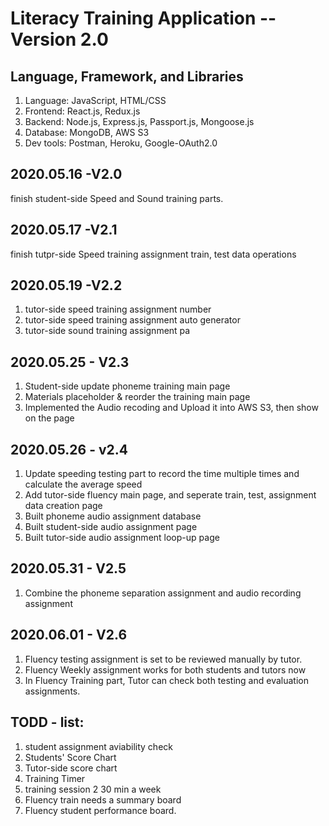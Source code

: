 # Literacy Training Application -- Version 2.0

## Language, Framework, and Libraries

1. Language: JavaScript, HTML/CSS
2. Frontend: React.js, Redux.js
3. Backend: Node.js, Express.js, Passport.js, Mongoose.js
4. Database: MongoDB, AWS S3
5. Dev tools: Postman, Heroku, Google-OAuth2.0

## 2020.05.16 -V2.0

finish student-side Speed and Sound training parts.

## 2020.05.17 -V2.1

finish tutpr-side Speed training assignment train, test data operations

## 2020.05.19 -V2.2

1. tutor-side speed training assignment number
2. tutor-side speed training assignment auto generator
3. tutor-side sound training assignment pa

## 2020.05.25 - V2.3

1. Student-side update phoneme training main page
2. Materials placeholder & reorder the training main page
3. Implemented the Audio recoding and Upload it into AWS S3, then show on the page

## 2020.05.26 - v2.4

1. Update speeding testing part to record the time multiple times and calculate the average speed
2. Add tutor-side fluency main page, and seperate train, test, assignment data creation page
3. Built phoneme audio assignment database
4. Built student-side audio assignment page
5. Built tutor-side audio assignment loop-up page

## 2020.05.31 - V2.5

1. Combine the phoneme separation assignment and audio recording assignment

## 2020.06.01 - V2.6

1. Fluency testing assignment is set to be reviewed manually by tutor.
2. Fluency Weekly assignment works for both students and tutors now
3. In Fluency Training part, Tutor can check both testing and evaluation assignments.

## TODD - list:

1. student assignment aviability check
2. Students' Score Chart
3. Tutor-side score chart
4. Training Timer
5. training session 2 30 min a week
6. Fluency train needs a summary board
7. Fluency student performance board.
